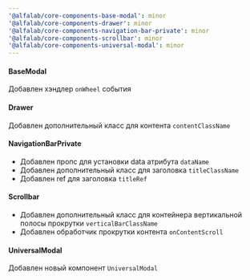 ```yaml
---
'@alfalab/core-components-base-modal': minor
'@alfalab/core-components-drawer': minor
'@alfalab/core-components-navigation-bar-private': minor
'@alfalab/core-components-scrollbar': minor
'@alfalab/core-components-universal-modal': minor
---
```


#### BaseModal

Добавлен хэндлер `onWheel` события

#### Drawer

Добавлен дополнительный класс для контента `contentClassName`

#### NavigationBarPrivate

- Добавлен пропс для установки data атрибута `dataName`
- Добавлен дополнительный класс для заголовка `titleClassName`
- Добавлен ref для заголовка `titleRef`

#### Scrollbar

- Добавлен дополнительный класс для контейнера вертикальной полосы прокрутки `verticalBarClassName`
- Добавлен обработчик прокрутки контента `onContentScroll`

#### UniversalModal

Добавлен новый компонент `UniversalModal`

